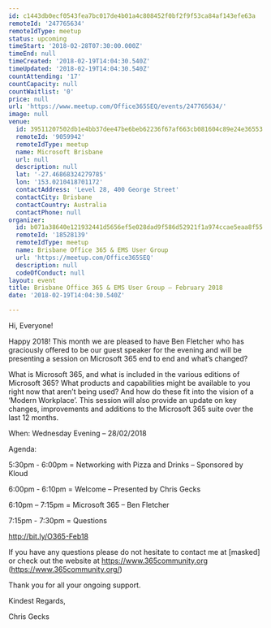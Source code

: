```yaml
---
id: c1443db0ecf0543fea7bc017de4b01a4c808452f0bf2f9f53ca84af143efe63a
remoteId: '247765634'
remoteIdType: meetup
status: upcoming
timeStart: '2018-02-28T07:30:00.000Z'
timeEnd: null
timeCreated: '2018-02-19T14:04:30.540Z'
timeUpdated: '2018-02-19T14:04:30.540Z'
countAttending: '17'
countCapacity: null
countWaitlist: '0'
price: null
url: 'https://www.meetup.com/Office365SEQ/events/247765634/'
image: null
venue:
  id: 39511207502db1e4bb37dee47be6beb62236f67af663cb081604c89e24e36553
  remoteId: '9059942'
  remoteIdType: meetup
  name: Microsoft Brisbane
  url: null
  description: null
  lat: '-27.46868324279785'
  lon: '153.0210418701172'
  contactAddress: 'Level 28, 400 George Street'
  contactCity: Brisbane
  contactCountry: Australia
  contactPhone: null
organizer:
  id: b071a38640e121932441d5656ef5e028dad9f586d52921f1a974ccae5eaa8f55
  remoteId: '18528139'
  remoteIdType: meetup
  name: Brisbane Office 365 & EMS User Group
  url: 'https://meetup.com/Office365SEQ'
  description: null
  codeOfConduct: null
layout: event
title: Brisbane Office 365 & EMS User Group – February 2018
date: '2018-02-19T14:04:30.540Z'

---
```

<p>Hi, Everyone!</p> <p>Happy 2018! This month we are pleased to have Ben Fletcher who has graciously offered to be our guest speaker for the evening and will be presenting a session on Microsoft 365 end to end and what’s changed?</p> <p>What is Microsoft 365, and what is included in the various editions of Microsoft 365? What products and capabilities might be available to you right now that aren’t being used? And how do these fit into the vision of a ‘Modern Workplace’. This session will also provide an update on key changes, improvements and additions to the Microsoft 365 suite over the last 12 months.</p> <p>When: Wednesday Evening – 28/02/2018</p> <p>Agenda:</p> <p>5:30pm - 6:00pm = Networking with Pizza and Drinks – Sponsored by Kloud</p> <p>6:00pm - 6:10pm = Welcome – Presented by Chris Gecks</p> <p>6:10pm – 7:15pm = Microsoft 365 – Ben Fletcher</p> <p>7:15pm - 7:30pm = Questions</p> <p><a href="http://bit.ly/O365-Feb18" class="linkified">http://bit.ly/O365-Feb18</a></p> <p>If you have any questions please do not hesitate to contact me at [masked] or check out the website at <a href="https://www.365community.org" class="linkified">https://www.365community.org</a> (<a href="https://www.365community.org/" class="linkified">https://www.365community.org/</a>)</p> <p>Thank you for all your ongoing support.</p> <p>Kindest Regards,</p> <p>Chris Gecks</p>
